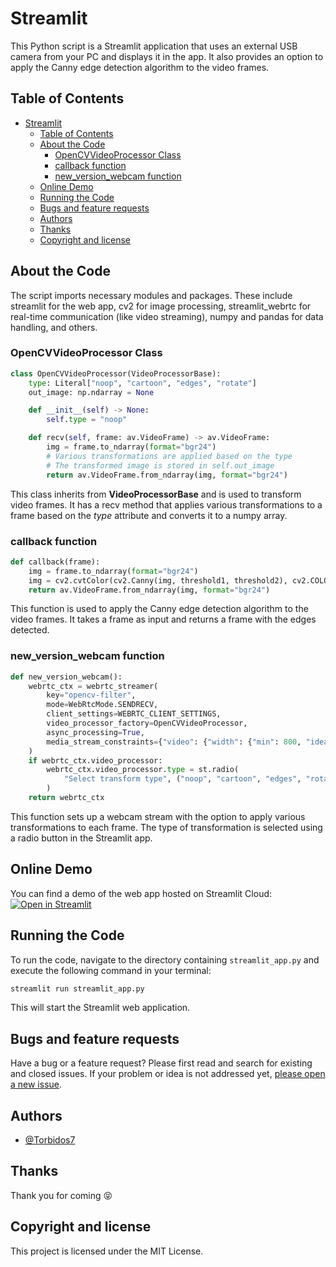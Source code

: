 # Streamlit

This Python script is a Streamlit application that uses an external USB camera from your PC and displays it in the app. It also provides an option to apply the Canny edge detection algorithm to the video frames.

## Table of Contents

- [Streamlit](#streamlit)
  - [Table of Contents](#table-of-contents)
  - [About the Code](#about-the-code)
    - [OpenCVVideoProcessor Class](#opencvvideoprocessor-class)
    - [callback function](#callback-function)
    - [new\_version\_webcam function](#new_version_webcam-function)
  - [Online Demo](#online-demo)
  - [Running the Code](#running-the-code)
  - [Bugs and feature requests](#bugs-and-feature-requests)
  - [Authors](#authors)
  - [Thanks](#thanks)
  - [Copyright and license](#copyright-and-license)
## About the Code

The script imports necessary modules and packages. These include streamlit for the web app, cv2 for image processing, streamlit_webrtc for real-time communication (like video streaming), numpy and pandas for data handling, and others.

### OpenCVVideoProcessor Class
```python
class OpenCVVideoProcessor(VideoProcessorBase):
    type: Literal["noop", "cartoon", "edges", "rotate"]
    out_image: np.ndarray = None

    def __init__(self) -> None:
        self.type = "noop"

    def recv(self, frame: av.VideoFrame) -> av.VideoFrame:
        img = frame.to_ndarray(format="bgr24")
        # Various transformations are applied based on the type
        # The transformed image is stored in self.out_image
        return av.VideoFrame.from_ndarray(img, format="bgr24")
```

This class inherits from **VideoProcessorBase** and is used to transform video frames. It has a recv method that applies various transformations to a frame based on the *type* attribute and converts it to a numpy array.

### callback function
```python
def callback(frame):
    img = frame.to_ndarray(format="bgr24")
    img = cv2.cvtColor(cv2.Canny(img, threshold1, threshold2), cv2.COLOR_GRAY2BGR)
    return av.VideoFrame.from_ndarray(img, format="bgr24")
```

This function is used to apply the Canny edge detection algorithm to the video frames. It takes a frame as input and returns a frame with the edges detected.

### new_version_webcam function
```python
def new_version_webcam():
    webrtc_ctx = webrtc_streamer(
        key="opencv-filter",
        mode=WebRtcMode.SENDRECV,
        client_settings=WEBRTC_CLIENT_SETTINGS,
        video_processor_factory=OpenCVVideoProcessor,
        async_processing=True,
        media_stream_constraints={"video": {"width": {"min": 800, "ideal": 1200, "max": 1920 }, "height": {"min": 600, "ideal": 900, "max": 1080 }}}
    )
    if webrtc_ctx.video_processor:
        webrtc_ctx.video_processor.type = st.radio(
            "Select transform type", ("noop", "cartoon", "edges", "rotate")
        )
    return webrtc_ctx
```
This function sets up a webcam stream with the option to apply various transformations to each frame. The type of transformation is selected using a radio button in the Streamlit app.

## Online Demo

You can find a demo of the web app hosted on Streamlit Cloud: 
[![Open in Streamlit](https://static.streamlit.io/badges/streamlit_badge_black_white.svg)](https://system-in.streamlit.app/)

## Running the Code

To run the code, navigate to the directory containing `streamlit_app.py` and execute the following command in your terminal:

```bash
streamlit run streamlit_app.py
```
This will start the Streamlit web application.

## Bugs and feature requests

Have a bug or a feature request? Please first read and search for existing and closed issues. If your problem or idea is not addressed yet, [please open a new issue](https://github.com/Torbidos7/Streamlit/issues/new).
## Authors

- [@Torbidos7](https://github.com/Torbidos7)

## Thanks

Thank you for coming :stuck_out_tongue_closed_eyes:

## Copyright and license

This project is licensed under the MIT License.
